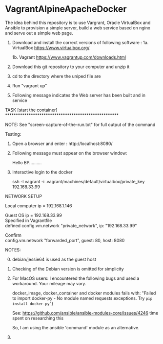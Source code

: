 # VagrantAlpineApacheDocker

The idea behind this repository is to use Vargrant, Oracle VirtualBox and Ansible to
provision a simple server, build a web service based on nginx and serve out a
simple web page.

1. Download and install the correct versions of following software :
   1a. VirtualBox 
       https://www.virtualbox.org/
   
   1b. Vagrant 
       https://www.vagrantup.com/downloads.html

2. Download this git repository to your computer and unzip it

3. cd to the directory where the uniped file are

4. Run "vagrant up"

5. Following message indicates the Web server has been built and in service

TASK [start the container] *****************************************************

NOTE: See "screen-capture-of-the-run.txt" for full output of the command


Testing:

1. Open a browser and enter :
http://localhost:8080/


2. Following message must appear on the browser window:

   Hello BP..........

3. Interactive login to the docker

   ssh -l vagrant  -i .vagrant/machines/default/virtualbox/private_key 192.168.33.99




NETWORK SETUP

Local computer ip = 192.168.1.146

Guest OS ip = 192.168.33.99 <br />
     Specified in Vagrantfile  <br />
     defined config.vm.network "private_network", ip: "192.168.33.99" <br />

Confirm <br />
   config.vm.network "forwarded_port", guest: 80, host: 8080



   



NOTES:

0. debian/jessie64 is used as the guest host
1. Checking of the Debian version is omitted for simplicity
2. For MacOS users:
   I encountered the following bugs and used a workaround. Your mileage may vary.

   docker_image, docker_container and docker modules fails with:
   "Failed to import docker-py - No module named requests.exceptions. Try `pip install docker-py`"}

   See: https://github.com/ansible/ansible-modules-core/issues/4246
        time spent on researching this

   So, I am using the ansible 'command' module as an alternative.
3.
